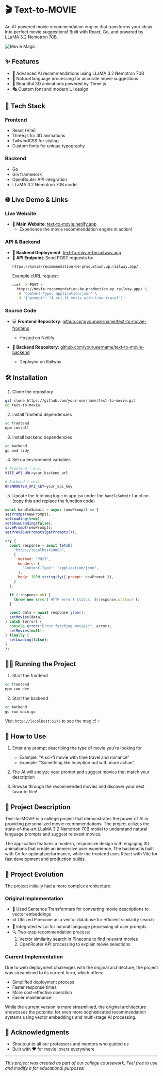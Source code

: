# 🎬 Text-to-MOVIE

An AI-powered movie recommendation engine that transforms your ideas into perfect movie suggestions! Built with React, Go, and powered by LLaMA 3.2 Nemotron 70B.

![Movie Magic](https://github.com/user-attachments/assets/5b657fcc-362c-470d-8a2c-a61959f0ad36)

## ✨ Features

- 🤖 Advanced AI recommendations using LLaMA 3.2 Nemotron 70B
- 🎯 Natural language processing for accurate movie suggestions
- 🎨 Beautiful 3D animations powered by Three.js
- 🎭 Custom font and modern UI design

## 🚀 Tech Stack

### Frontend
- React (Vite)
- Three.js for 3D animations
- TailwindCSS for styling
- Custom fonts for unique typography

### Backend
- Go
- Gin framework
- OpenRouter API integration
- LLaMA 3.2 Nemotron 70B model

## 🌐 Live Demo & Links

### Live Website
- 🎥 **Main Website**: [text-to-movie.netlify.app](https://text-to-movie.netlify.app)
  - Experience the movie recommendation engine in action!

### API & Backend
- 🚂 **Backend Deployment**: [text-to-movie-be.railway.app](https://railway.com/project/20c4c8d9-a3a6-43b8-8295-6a5453336d73?environmentId=0746b3cd-8d6a-4011-9296-1ce4503b83b5)
- 🎯 **API Endpoint**: Send POST requests to:
  ```bash
  https://movie-recommendation-be-production.up.railway.app/
  ```
  Example cURL request:
  ```bash
  curl -X POST \
    https://movie-recommendation-be-production.up.railway.app/ \
    -H 'Content-Type: application/json' \
    -d '{"prompt": "A sci-fi movie with time travel"}'
  ```

### Source Code
- 💻 **Frontend Repository**: [github.com/yourusername/text-to-movie-frontend](https://github.com/arshg2343/text-to-movie-frontend)
  - Hosted on Netlify
  
- 🔧 **Backend Repository**: [github.com/yourusername/text-to-movie-backend](https://github.com/arshg2343/movie-recommendation-be)
  - Deployed on Railway

## 🛠️ Installation

1. Clone the repository
```bash
git clone https://github.com/your-username/text-to-movie.git
cd text-to-movie
```

2. Install frontend dependencies
```bash
cd frontend
npm install
```

3. Install backend dependencies
```bash
cd backend
go mod tidy
```

4. Set up environment variables
```bash
# Frontend (.env)
VITE_API_URL=your_backend_url

# Backend (.env)
OPENROUTER_API_KEY=your_api_key
```
5. Update the fetching logic in app.jsx under the ```handleSubmit``` function (copy this and replace the function code)
```js
const handleSubmit = async (newPrompt) => {
setPrompt(newPrompt);
setLoading(true);
setShowLanding(false);
savePrompt(newPrompt);
setPreviousPrompts(getPrompts());

try {
  const response = await fetch(
    "http://localhost8080/",
    {
      method: "POST",
      headers: {
        "Content-Type": "application/json",
      },
      body: JSON.stringify({ prompt: newPrompt }),
    }
  );

  if (!response.ok) {
    throw new Error(`HTTP error! status: ${response.status}`);
  }

  const data = await response.json();
  setMovies(data);
} catch (error) {
  console.error("Error fetching movies:", error);
  setMovies(null);
} finally {
  setLoading(false);
}
};
```

## 🏃‍♂️ Running the Project

1. Start the frontend
```bash
cd frontend
npm run dev
```

2. Start the backend
```bash
cd backend
go run main.go
```

Visit `http://localhost:5173` to see the magic! ✨

## 🎯 How to Use

1. Enter any prompt describing the type of movie you're looking for
   - Example: "A sci-fi movie with time travel and romance"
   - Example: "Something like Inception but with more action"

2. The AI will analyze your prompt and suggest movies that match your description

3. Browse through the recommended movies and discover your next favorite film!

## 📝 Project Description

Text-to-MOVIE is a college project that demonstrates the power of AI in providing personalized movie recommendations. The project utilizes the state-of-the-art LLaMA 3.2 Nemotron 70B model to understand natural language prompts and suggest relevant movies.

The application features a modern, responsive design with engaging 3D animations that create an immersive user experience. The backend is built with Go for optimal performance, while the frontend uses React with Vite for fast development and production builds.

## 🔄 Project Evolution

The project initially had a more complex architecture:

### Original Implementation
- 🧠 Used Sentence Transformers for converting movie descriptions to vector embeddings
- 📊 Utilized Pinecone as a vector database for efficient similarity search
- 🎯 Integrated wit.ai for natural language processing of user prompts
- 🔍 Two-step recommendation process:
  1. Vector similarity search in Pinecone to find relevant movies
  2. OpenRouter API processing to explain movie selections

### Current Implementation
Due to web deployment challenges with the original architecture, the project was streamlined to its current form, which offers:
- Simplified deployment process
- Faster response times
- More cost-effective operation
- Easier maintenance

While the current version is more streamlined, the original architecture showcases the potential for even more sophisticated recommendation systems using vector embeddings and multi-stage AI processing.

## 🙏 Acknowledgments

- Shoutout to all our professors and mentors who guided us
- Built with ❤️ for movie lovers everywhere

---
*This project was created as part of our college coursework. Feel free to use and modify it for educational purposes!*
